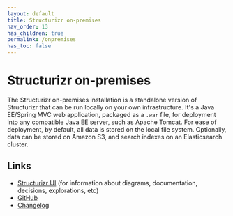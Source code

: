 ```yaml
---
layout: default
title: Structurizr on-premises
nav_order: 13
has_children: true
permalink: /onpremises
has_toc: false
---
```


# Structurizr on-premises

The Structurizr on-premises installation is a standalone version of Structurizr that can be run locally on your own infrastructure.
It's a Java EE/Spring MVC web application, packaged as a `.war` file, for deployment into any compatible Java EE server, such as Apache Tomcat.
For ease of deployment, by default, all data is stored on the local file system.
Optionally, data can be stored on Amazon S3, and search indexes on an Elasticsearch cluster.

## Links

- [Structurizr UI](/ui) (for information about diagrams, documentation, decisions, explorations, etc)
- [GitHub](https://github.com/structurizr/onpremises)
- [Changelog](https://structurizr.com/help/changelog)
